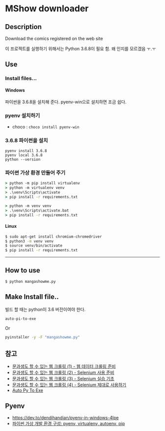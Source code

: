 # MShow downloader



## Description
Download the comics registered on the web site

이 프로젝트를 실행하기 위해서는 Python 3.6.8이 필요 함.
왜 인지를 모르겠음 ㅜ.ㅜ


## Use
### Install files...

#### Windows
파이썬을 3.6.8을 설치해 준다.
pyenv-win으로 설치하면 조금 쉽다.

### pyenv 설치하기

* choco : `choco install pyenv-win`



### 3.6.8 파이썬을 설치

```
pyenv install 3.6.8
pyenv local 3.6.8
python --version
```



### 파이썬 가상 환경 만들어 주기


```cmd
> python -m pip install virtualenv
> python -m virtualenv venv
> .\venv\Scripts\activate
> pip install -r requirements.txt
```


```cmd
> python -m venv venv
> .\venv\Scripts\activate.bat
> pip install -r requirements.txt
```



#### Linux

```bash
$ sudo apt-get install chromium-chromedriver
$ python3 -m venv venv
$ source venv/bin/activate
$ pip install -r requirements.txt
```

------

## How to use
```cmd
$ python mangashowme.py
```

## Make Install file..
빌드 할 때는 python이 3.6 버전이여야 한다.
```cmd
auto-pi-to-exe
```

Or
```cmd
pyinstaller -y -F "mangashowme.py"
```

## 참고

- [문과생도 할 수 있는 웹 크롤링 (1) - 웹 데이터 크롤링 준비](http://sacko.tistory.com/12)
- [문과생도 할 수 있는 웹 크롤링 (2) - Selenium 사용 준비](http://sacko.tistory.com/13)
- [문과생도 할 수 있는 웹 크롤링 (3) - Selenium 실습 기초](http://sacko.tistory.com/14)
- [문과생도 할 수 있는 웹 크롤링 (4) - Selenium 제대로 사용하기](http://sacko.tistory.com/15)
- [Auto Py To Exe](https://nitratine.net/blog/post/auto-py-to-exe/)

## Pyenv

- https://dev.to/dendihandian/pyenv-in-windows-4lpe
- [파이썬 가상 개발 환경 구성: pyenv, virtualenv, autoenv, pip](http://taewan.kim/post/python_virtual_env/)

